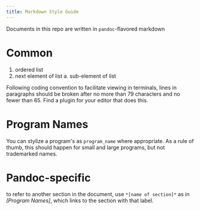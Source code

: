 ```yaml
---
title: Markdown Style Guide
---
```


Documents in this repo are written in `pandoc`-flavored markdown

# Common

1. ordered list
1. next element of list
   a. sub-element of list
   
Following coding convention to facilitate viewing in terminals, lines in
paragraphs should be broken after no more than 79 characters and no fewer than
65. Find a plugin for your editor that does this.

# Program Names

You can stylize a program's as `program_name` where appropriate. As a rule of
thumb, this should happen for small and large programs, but not trademarked
names. 

# Pandoc-specific

to refer to another section in the document, use `*[name of section]*` as in
*[Program Names]*, which links to the section with that label.
